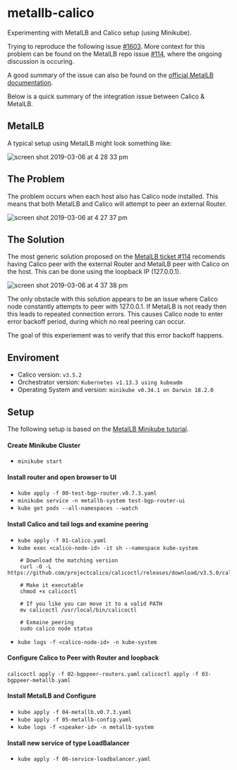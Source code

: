 # metallb-calico
Experimenting with MetalLB and Calico setup (using Minikube). 

Trying to reproduce the following issue [#1603](https://github.com/projectcalico/calico/issues/1603). More context for this problem can be found on the MetalLB repo issue [#114](https://github.com/google/metallb/issues/114#issuecomment-357547646), where the ongoing discussion is occuring. 

A good summary of the issue can also be found on the [official MetalLB documentation](https://metallb.universe.tf/configuration/calico/). 

Below is a quick summary of the integration issue between Calico & MetalLB. 

## MetalLB 
A typical setup using MetalLB might look something like: 

![screen shot 2019-03-06 at 4 28 33 pm](https://user-images.githubusercontent.com/18451894/53923428-2af64780-402d-11e9-8b1d-985a87486829.png)


## The Problem
The problem occurs when each host also has Calico node installed. This means that both MetalLB and Calico will attempt to peer an external Router. 

![screen shot 2019-03-06 at 4 27 37 pm](https://user-images.githubusercontent.com/18451894/53923371-f5515e80-402c-11e9-9239-5b6d7e8303b3.png)

## The Solution
The most generic solution proposed on the [MetalLB ticket #114](https://github.com/google/metallb/issues/114#issuecomment-357547646) recomends having Calico peer with the external Router and MetalLB peer with Calico on the host. This can be done using the loopback IP (127.0.0.1). 

![screen shot 2019-03-06 at 4 37 38 pm](https://user-images.githubusercontent.com/18451894/53923751-2f6f3000-402e-11e9-920d-0c9b677efc28.png)

The only obstacle with this solution appears to be an issue where Calico node constantly attempts to peer with 127.0.0.1. If MetalLB is not ready then this leads to repeated connection errors. This causes Calico node to enter error backoff period, during which no real peering can occur. 

The goal of this experiement was to verify that this error backoff happens. 

## Enviroment 
- Calico version: `v3.5.2`
- Orchestrator version: `Kubernetes v1.13.3 using kubeadm`
- Operating System and version: `minikube v0.34.1 on Darwin 18.2.0`

## Setup
The following setup is based on the [MetalLB Minikube tutorial](https://metallb.universe.tf/tutorial/minikube/). 

#### Create Minikube Cluster 
- `minikube start`

#### Install router and open browser to UI 
- `kube apply -f 00-test-bgp-router.v0.7.3.yaml`
- `minikube service -n metallb-system test-bgp-router-ui`
- `kube get pods --all-namespaces --watch`

#### Install Calico and tail logs and examine peering
- `kube apply -f 01-calico.yaml`
- `kube exec <calico-node-id> -it sh --namespace kube-system`
```
    # Download the matching version
    curl -O -L  https://github.com/projectcalico/calicoctl/releases/download/v3.5.0/calicoctl

    # Make it executable
    chmod +x calicoctl

    # If you like you can move it to a valid PATH
    mv calicoctl /usr/local/bin/calicoctl

    # Exmaine peering
    sudo calico node status
```

- `kube logs -f <calico-node-id> -n kube-system`

#### Configure Calico to Peer with Router and loopback
`calicoctl apply -f 02-bgppeer-routers.yaml`
`calicoctl apply -f 03-bgppeer-metallb.yaml`

#### Install MetalLB and Configure 
- `kube apply -f 04-metallb.v0.7.3.yaml`
- `kube apply -f 05-metallb-config.yaml`
- `kube logs -f <speaker-id> -n metallb-system`

#### Install new service of type LoadBalancer 
- `kube apply -f 06-service-loadbalancer.yaml`
